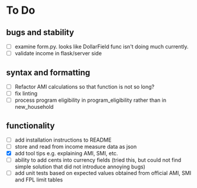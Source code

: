 # To Do
## bugs and stability
- [ ] examine form.py. looks like DollarField func isn't doing much currently.
- [ ] validate income in flask/server side

## syntax and formatting
- [ ] Refactor AMI calculations so that function is not so long?
- [ ] fix linting
- [ ] process program eligibility in program_eligibility rather than in new_household
## functionality
- [ ] add installation instructions to README
- [ ] store and read from income measure data as json
- [x] add tool tips e.g. explaining AMI, SMI, etc.
- [ ] ability to add cents into currency fields (tried this, but could not find simple solution that did not introduce annoying bugs)
- [ ] add unit tests based on expected values obtained from official AMI, SMI and FPL limit tables